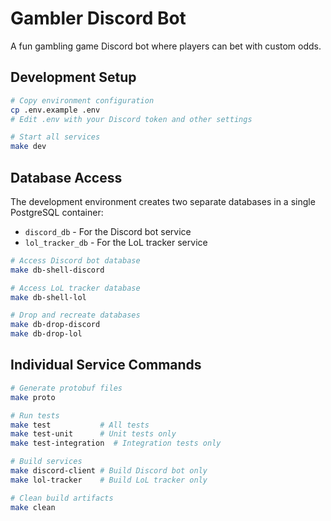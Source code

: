 # Gambler Discord Bot

A fun gambling game Discord bot where players can bet with custom odds.

## Development Setup

```bash
# Copy environment configuration
cp .env.example .env
# Edit .env with your Discord token and other settings

# Start all services
make dev
```

## Database Access

The development environment creates two separate databases in a single PostgreSQL container:
- `discord_db` - For the Discord bot service
- `lol_tracker_db` - For the LoL tracker service

```bash
# Access Discord bot database
make db-shell-discord

# Access LoL tracker database  
make db-shell-lol

# Drop and recreate databases
make db-drop-discord
make db-drop-lol
```

## Individual Service Commands

```bash
# Generate protobuf files
make proto

# Run tests
make test           # All tests
make test-unit      # Unit tests only
make test-integration  # Integration tests only

# Build services
make discord-client # Build Discord bot only
make lol-tracker    # Build LoL tracker only

# Clean build artifacts
make clean
```